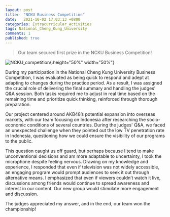 ```yaml
---
layout: post
title:  "NCKU Business Competition"
date:   2021-10-02 17:03:13 +0800
categories: Extracurricular_Activities
tags: National_Cheng_Kung_University
comments: 1
published: true 
---
```

> Our team secured first prize in the NCKU Business Competition!

![NCKU_competition]({{site.baseurl}}/assets/res/NCKU_competition.png){:height="50%" width="50%"}


<p>During my participation in the National Cheng Kung University Business Competition, I was evaluated as being quick to respond and adept at adapting to changes during the practice period. As a result, I was assigned the crucial role of delivering the final summary and handling the judges’ Q&A session. Both tasks required me to adjust in real time based on the remaining time and prioritize quick thinking, reinforced through thorough preparation.</p>

<p>Our project centered around AKB48’s potential expansion into overseas markets, with our team focusing on Indonesia after researching the socio-economic conditions of several countries. During the judges' Q&A, we faced an unexpected challenge when they pointed out the low TV penetration rate in Indonesia, questioning how we could ensure the visibility of our programs to the public.</p>

<p>This question caught us off guard, but perhaps because I tend to make unconventional decisions and am more adaptable to uncertainty, I took the microphone despite feeling nervous. Drawing on my knowledge and experience, I responded that even if television was not widely accessible, an engaging program would prompt audiences to seek it out through alternative means. I emphasized that even if viewers couldn’t watch it live, discussions among friends would continue to spread awareness and interest in our content. Our new group would stimulate more engagement and discussion.</p>

<p>The judges appreciated my answer, and in the end, our team won the championship!</p>